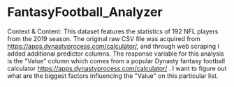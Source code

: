 # FantasyFootball_Analyzer

Context & Content:
This dataset features the statistics of 192 NFL players from the 2019 season. The original raw CSV file was acquired from https://apps.dynastyprocess.com/calculator/,
and through web scraping I added additional predictor columns. The response variable for this analysis is the "Value" column which comes from a popular Dynasty fantasy football calculator https://apps.dynastyprocess.com/calculator/ . I want to figure out what are the biggest factors influencing the "Value" on this particular list. 



